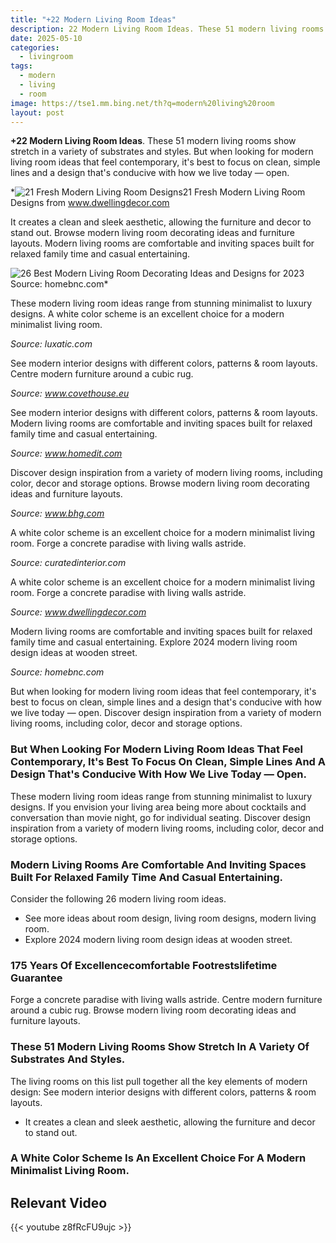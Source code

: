 ```yaml
---
title: "+22 Modern Living Room Ideas"
description: 22 Modern Living Room Ideas. These 51 modern living rooms show stretch in a variety of substrates and styles. But when looking for modern living room ideas that...
date: 2025-05-10
categories:
  - livingroom
tags:
  - modern
  - living
  - room
image: https://tse1.mm.bing.net/th?q=modern%20living%20room
layout: post
---
```


**+22 Modern Living Room Ideas**. These 51 modern living rooms show stretch in a variety of substrates and styles. But when looking for modern living room ideas that feel contemporary, it's best to focus on clean, simple lines and a design that's conducive with how we live today — open.

*![21 Fresh Modern Living Room Designs](https://i2.wp.com/www.dwellingdecor.com/wp-content/uploads/2016/10/Ultra-modern-living-room.jpg)21 Fresh Modern Living Room Designs from www.dwellingdecor.com

It creates a clean and sleek aesthetic, allowing the furniture and decor to stand out. Browse modern living room decorating ideas and furniture layouts. Modern living rooms are comfortable and inviting spaces built for relaxed family time and casual entertaining.

![26 Best Modern Living Room Decorating Ideas and Designs for 2023](https://i2.wp.com/homebnc.com/homeimg/2017/09/06-modern-living-room-decorating-ideas-homebnc-v2.jpg)Source: homebnc.com*

These modern living room ideas range from stunning minimalist to luxury designs. A white color scheme is an excellent choice for a modern minimalist living room.

*Source: luxatic.com*

See modern interior designs with different colors, patterns & room layouts. Centre modern furniture around a cubic rug.

*Source: www.covethouse.eu*

See modern interior designs with different colors, patterns & room layouts. Modern living rooms are comfortable and inviting spaces built for relaxed family time and casual entertaining.

*Source: www.homedit.com*

Discover design inspiration from a variety of modern living rooms, including color, decor and storage options. Browse modern living room decorating ideas and furniture layouts.

*Source: www.bhg.com*

A white color scheme is an excellent choice for a modern minimalist living room. Forge a concrete paradise with living walls astride.

*Source: curatedinterior.com*

A white color scheme is an excellent choice for a modern minimalist living room. Forge a concrete paradise with living walls astride.

*Source: www.dwellingdecor.com*

Modern living rooms are comfortable and inviting spaces built for relaxed family time and casual entertaining. Explore 2024 modern living room design ideas at wooden street.

*Source: homebnc.com*

But when looking for modern living room ideas that feel contemporary, it's best to focus on clean, simple lines and a design that's conducive with how we live today — open. Discover design inspiration from a variety of modern living rooms, including color, decor and storage options.

### But When Looking For Modern Living Room Ideas That Feel Contemporary, It's Best To Focus On Clean, Simple Lines And A Design That's Conducive With How We Live Today — Open.

These modern living room ideas range from stunning minimalist to luxury designs. If you envision your living area being more about cocktails and conversation than movie night, go for individual seating. Discover design inspiration from a variety of modern living rooms, including color, decor and storage options.

### Modern Living Rooms Are Comfortable And Inviting Spaces Built For Relaxed Family Time And Casual Entertaining.

 Consider the following 26 modern living room ideas.

- See more ideas about room design, living room designs, modern living room.
- Explore 2024 modern living room design ideas at wooden street.

### 175 Years Of Excellencecomfortable Footrestslifetime Guarantee

Forge a concrete paradise with living walls astride. Centre modern furniture around a cubic rug. Browse modern living room decorating ideas and furniture layouts.

### These 51 Modern Living Rooms Show Stretch In A Variety Of Substrates And Styles.

The living rooms on this list pull together all the key elements of modern design: See modern interior designs with different colors, patterns & room layouts.

- It creates a clean and sleek aesthetic, allowing the furniture and decor to stand out.

### A White Color Scheme Is An Excellent Choice For A Modern Minimalist Living Room.

## Relevant Video

{{< youtube z8fRcFU9ujc >}}

